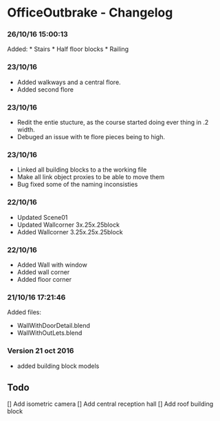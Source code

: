 # OfficeOutbrake - Changelog

### 26/10/16 15:00:13 
Added:
	* Stairs
	* Half floor blocks
	* Railing


### 23/10/16
* Added walkways and a central flore.
* Added second flore

### 23/10/16
* Redit the entie stucture, as the course started doing ever thing in .2 width.
* Debuged an issue with te flore pieces being to high.
	

### 23/10/16
* Linked all building blocks to a the working file
* Make all link object proxies to be able to move them
* Bug fixed some of the naming inconsisties


### 22/10/16
* Updated Scene01
* Updated Wallcorner 3x.25x.25block
* Added Wallcorner 3.25x.25x.25block


### 22/10/16
* Added Wall with window
* Added wall corner
* Added floor corner


### 21/10/16 17:21:46 
Added files:
* WallWithDoorDetail.blend
* WallWithOutLets.blend


### Version 21 oct 2016
* added building block models


## Todo

[] Add isometric camera
[] Add central reception hall
[] Add roof building block
